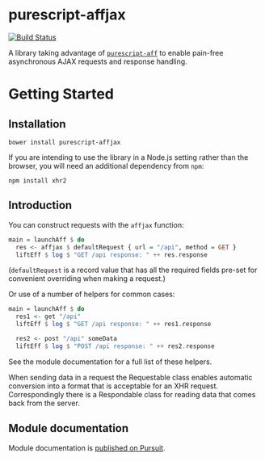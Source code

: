 # purescript-affjax

[![Build Status](https://travis-ci.org/slamdata/purescript-affjax.svg?branch=master)](https://travis-ci.org/slamdata/purescript-affjax)

A library taking advantage of [`purescript-aff`](https://github.com/slamdata/purescript-aff) to enable pain-free asynchronous AJAX requests and response handling.

# Getting Started

## Installation

```
bower install purescript-affjax
```

If you are intending to use the library in a Node.js setting rather than the browser, you will need an additional dependency from `npm`:

```
npm install xhr2
```

## Introduction

You can construct requests with the `affjax` function:

```purescript
main = launchAff $ do
  res <- affjax $ defaultRequest { url = "/api", method = GET }
  liftEff $ log $ "GET /api response: " ++ res.response
```

(`defaultRequest` is a record value that has all the required fields pre-set for convenient overriding when making a request.)

Or use of a number of helpers for common cases:

```purescript
main = launchAff $ do
  res1 <- get "/api"
  liftEff $ log $ "GET /api response: " ++ res1.response

  res2 <- post "/api" someData
  liftEff $ log $ "POST /api response: " ++ res2.response
```

See the module documentation for a full list of these helpers.

When sending data in a request the Requestable class enables automatic conversion into a format that is acceptable for an XHR request. Correspondingly there is a Respondable class for reading data that comes back from the server.

## Module documentation

Module documentation is [published on Pursuit](http://pursuit.purescript.org/packages/purescript-affjax).
